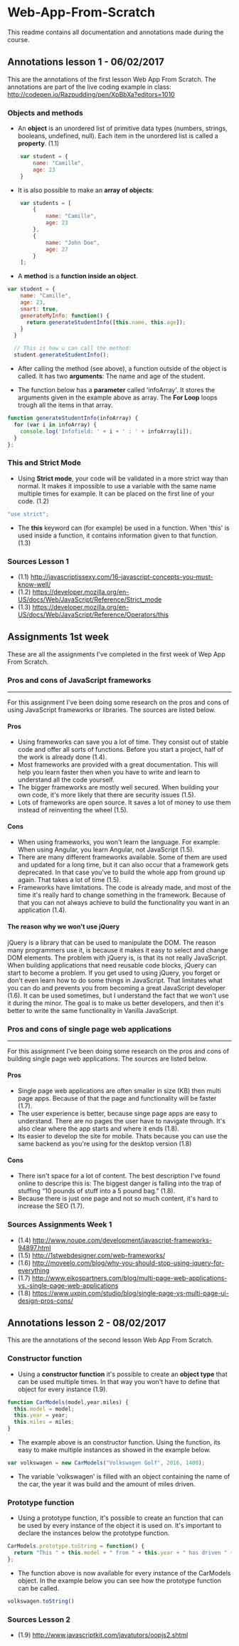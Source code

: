# Web-App-From-Scratch
This readme contains all documentation and annotations made during the course.

## Annotations lesson 1 - 06/02/2017

This are the annotations of the first lesson Web App From Scratch. The annotations are part of the live coding example in class: http://codepen.io/Razpudding/pen/XpBbXa?editors=1010

### Objects and methods

- An **object** is an unordered list of primitive data types (numbers, strings, booleans, undefined, null). Each item in the unordered list is called a **property**. (1.1)

```javascript
    var student = {
        name: "Camille",
        age: 23  
    }
```

- It is also possible to make an **array of objects**:
```javascript
    var students = [
        {
            name: "Camille",
            age: 23  
        },
        {
            name: "John Doe",
            age: 27
        }
    ];
```

- A **method** is a **function inside an object**.
```javascript
var student = {
    name: "Camille",
    age: 23,
    smart: true,
    generateMyInfo: function() {
      return generateStudentInfo([this.name, this.age]);
    }
  }

  // This is how u can call the method:
  student.generateStudentInfo();
```

- After calling the method (see above), a function outside of the object is called. It has two **arguments**: The name and age of the student.

- The function below has a **parameter** called 'infoArray'. It stores the arguments given in the example above as array. The **For Loop** loops trough all the items in that array.

```javascript
function generateStudentInfo(infoArray) {
  for (var i in infoArray) {
    console.log('Infofield: ' + i + ' : ' + infoArray[i]);
  }
};
```

### This and Strict Mode

- Using **Strict mode**, your code will be validated in a more strict way than normal. It makes it impossible to use a variable with the same name multiple times for example. It can be placed on the first line of your code. (1.2)

```javascript
"use strict";
```

- The **this** keyword can (for example) be used in a function. When 'this' is used inside a function, it contains information given to that function. (1.3)

### Sources Lesson 1
- (1.1) http://javascriptissexy.com/16-javascript-concepts-you-must-know-well/
- (1.2) https://developer.mozilla.org/en-US/docs/Web/JavaScript/Reference/Strict_mode
- (1.3) https://developer.mozilla.org/en-US/docs/Web/JavaScript/Reference/Operators/this

## Assignments 1st week

These are all the assignments I've completed in the first week of Wep App From Scratch.

### Pros and cons of JavaScript frameworks
___
For this assignment I've been doing some research on the pros and cons of using JavaScript frameworks or libraries. The sources are listed below.

#### Pros
- Using frameworks can save you a lot of time. They consist out of stable code and offer all sorts of functions. Before you start a project, half of the work is already done (1.4).
- Most frameworks are provided with a great documentation. This will help you learn faster then when you have to write and learn to understand all the code yourself.
- The bigger frameworks are mostly well secured. When building your own code, it's more likely that there are security issues (1.5).
- Lots of frameworks are open source. It saves a lot of money to use them instead of reinventing the wheel (1.5).

#### Cons

- When using frameworks, you won't learn the language. For example: When using Angular, you learn Angular, not JavaScript (1.5).
- There are many different frameworks available. Some of them are used and updated for a long time, but it can also occur that a framework gets deprecated. In that case you've to build the whole app from ground up again. That takes a lot of time (1.5).
- Frameworks have limitations. The code is already made, and most of the time it's really hard to change something in the framework. Because of that you can not always achieve to build the functionality you want in an application (1.4).

#### The reason why we won't use jQuery
jQuery is a library that can be used to manipulate the DOM. The reason many programmers use it, is because it makes it easy to select and change DOM elements. The problem with jQuery is, is that its not really JavaScript. When building applications that need reusable code blocks, jQuery can start to become a problem. If you get used to using jQuery, you forget or don't even learn how to do some things in JavaScript. That limitates what you can do and prevents you from becoming a great JavaScript developer (1.6). It can be used sometimes, but I understand the fact that we won't use it during the minor. The goal is to make us better developers, and then it's better to write the same functionality in Vanilla JavaScript.

### Pros and cons of single page web applications
___
For this assignment I've been doing some research on the pros and cons of building single page web applications. The sources are listed below.

#### Pros

- Single page web applications are often smaller in size (KB) then multi page apps. Because of that the page and functionality will be faster (1.7).
- The user experience is better, because singe page apps are easy to understand. There are no pages the user have to navigate through. It's also clear where the app starts and where it ends (1.8).
- Its easier to develop the site for mobile. Thats because you can use the same backend as you're using for the desktop version (1.8)

#### Cons

- There isn't space for a lot of content. The best description I've found online to descripe this is: The biggest danger is falling into the trap of stuffing “10 pounds of stuff into a 5 pound bag.” (1.8).
- Because there is just one page and not so much content, it's hard to increase the SEO (1.7).

### Sources Assignments Week 1
- (1.4) http://www.noupe.com/development/javascript-frameworks-94897.html
- (1.5) http://1stwebdesigner.com/web-frameworks/
- (1.6) http://moveelo.com/blog/why-you-should-stop-using-jquery-for-everything
- (1.7) http://www.eikospartners.com/blog/multi-page-web-applications-vs.-single-page-web-applications
- (1.8) https://www.uxpin.com/studio/blog/single-page-vs-multi-page-ui-design-pros-cons/

## Annotations lesson 2 - 08/02/2017
This are the annotations of the second lesson Web App From Scratch.

### Constructor function

- Using a **constructor function** it's possible to create an **object type** that can be used multiple times. In that way you won't have to define that object for every instance (1.9).

```javascript
function CarModels(model,year,miles) {
  this.model = model;
  this.year = year;
  this.miles = miles;
}
```

- The example above is an constructor function. Using the function, its easy to make multiple instances as showed in the example below.

```javascript
var volkswagen = new CarModels("Volkswagen Golf", 2016, 1400);
```

- The variable 'volkswagen' is filled with an object containing the name of the car, the year it was build and the amount of miles driven.

### Prototype function

- Using a prototype function, it's possible to create an function that can be used by every instance of the object it is used on. It's important to declare the instances below the prototype function.

```javascript
CarModels.prototype.toString = function() {
  return "This " + this.model + " from " + this.year + " has driven " + this.miles + " miles";
};
```

- The function above is now available for every instance of the CarModels object. In the example below you can see how the prototype function can be called.

```javascript
volkswagen.toString()
```

### Sources Lesson 2
- (1.9) http://www.javascriptkit.com/javatutors/oopjs2.shtml

